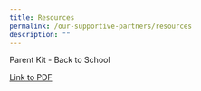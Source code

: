 ```yaml
---
title: Resources
permalink: /our-supportive-partners/resources
description: ""
---
```

<p>Parent Kit - Back to School</p>
<a href="/files/Resource%20Kit%20-%20Parent%20Kit%20-%20Back%20to%20School.pdf">Link to PDF</a>
